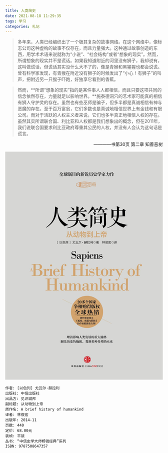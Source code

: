 ```yaml
---
title: 人类简史
date: 2021-08-18 11:29:35
tags: 学习
categories: 札记
---
```

>多年来，人类已经编织出了一个极其复杂的故事网络。在这个网络中，像标志公司这种虚构的故事不仅存在，而且力量强大。这种通过故事创造的东西，用学术术语来说就称为“小说”、“社会结构”或者“想象的现实”。然而，所谓想象的现实并不是谎话。如果我知道附近的河里没有狮子，我却说有，这叫做谎话，但谎话其实没什么大不了的，像是青猴和黑猩猩也都会说谎。曾有科学家发现，有青猴在附近没有狮子的时候发出了“小心！有狮子”的叫声，把附近另一只猴子吓跑，好独享它看到的香蕉。

>然而，**所谓“想象的现实”指的是某件事人人都相信，而且只要这项共同的信念依然存在，力量就足以影响世界。**施泰德洞穴的艺术家可能真的相信有狮人守护灵的存在。虽然也有些巫师是骗子，但多半都是真诚相信有神与恶魔的存在。至于百万富翁，它们多数也是真诚地相信世界上有金钱和有限公司。而对于活跃的人权主义者来说，它们也多半真正地相信人权的存在。虽然其实所谓联合国、利比亚和人权都是我们想象出的概念，但在2011年，我们说联合国要求利比亚政府尊重其公民的人权，并没有人会认为这句话是谎言。

<p align="right">————书第30页 第二章 知善恶树</p>

![book](/images/books/人类简史.jpg)
```
作者: [以色列] 尤瓦尔·赫拉利
出版社: 中信出版社
出品方: 见识城邦
副标题: 从动物到上帝
原作名: A brief history of humankind
译者: 林俊宏
出版年: 2014-11
页数: 440
定价: 68.00元
装帧: 平装
丛书: “中信史学大师畅销经典”系列
ISBN: 9787508647357
```